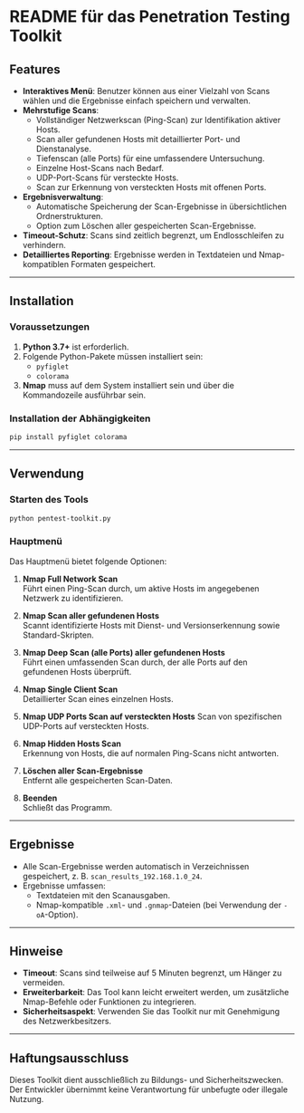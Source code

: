 # README für das Penetration Testing Toolkit

## Features

- **Interaktives Menü**: Benutzer können aus einer Vielzahl von Scans wählen und die Ergebnisse einfach speichern und verwalten.
- **Mehrstufige Scans**:
  - Vollständiger Netzwerkscan (Ping-Scan) zur Identifikation aktiver Hosts.
  - Scan aller gefundenen Hosts mit detaillierter Port- und Dienstanalyse.
  - Tiefenscan (alle Ports) für eine umfassendere Untersuchung.
  - Einzelne Host-Scans nach Bedarf.
  - UDP-Port-Scans für versteckte Hosts.
  - Scan zur Erkennung von versteckten Hosts mit offenen Ports.
- **Ergebnisverwaltung**:
  - Automatische Speicherung der Scan-Ergebnisse in übersichtlichen Ordnerstrukturen.
  - Option zum Löschen aller gespeicherten Scan-Ergebnisse.
- **Timeout-Schutz**: Scans sind zeitlich begrenzt, um Endlosschleifen zu verhindern.
- **Detailliertes Reporting**: Ergebnisse werden in Textdateien und Nmap-kompatiblen Formaten gespeichert.

---

## Installation

### Voraussetzungen

1. **Python 3.7+** ist erforderlich.
2. Folgende Python-Pakete müssen installiert sein:
   - `pyfiglet`
   - `colorama`
3. **Nmap** muss auf dem System installiert sein und über die Kommandozeile ausführbar sein.

### Installation der Abhängigkeiten

```bash
pip install pyfiglet colorama
```

---

## Verwendung

### Starten des Tools

```bash
python pentest-toolkit.py
```

### Hauptmenü

Das Hauptmenü bietet folgende Optionen:

1. **Nmap Full Network Scan**  
   Führt einen Ping-Scan durch, um aktive Hosts im angegebenen Netzwerk zu identifizieren.

2. **Nmap Scan aller gefundenen Hosts**  
   Scannt identifizierte Hosts mit Dienst- und Versionserkennung sowie Standard-Skripten.

3. **Nmap Deep Scan (alle Ports) aller gefundenen Hosts**  
   Führt einen umfassenden Scan durch, der alle Ports auf den gefundenen Hosts überprüft.

4. **Nmap Single Client Scan**  
   Detaillierter Scan eines einzelnen Hosts.

5. **Nmap UDP Ports Scan auf versteckten Hosts**
   Scan von spezifischen UDP-Ports auf versteckten Hosts.

6. **Nmap Hidden Hosts Scan**  
   Erkennung von Hosts, die auf normalen Ping-Scans nicht antworten.

7. **Löschen aller Scan-Ergebnisse**  
   Entfernt alle gespeicherten Scan-Daten.

8. **Beenden**  
   Schließt das Programm.

---

## Ergebnisse

- Alle Scan-Ergebnisse werden automatisch in Verzeichnissen gespeichert, z. B. `scan_results_192.168.1.0_24`.
- Ergebnisse umfassen:
  - Textdateien mit den Scanausgaben.
  - Nmap-kompatible `.xml`- und `.gnmap`-Dateien (bei Verwendung der `-oA`-Option).

---

## Hinweise

- **Timeout**: Scans sind teilweise auf 5 Minuten begrenzt, um Hänger zu vermeiden.
- **Erweiterbarkeit**: Das Tool kann leicht erweitert werden, um zusätzliche Nmap-Befehle oder Funktionen zu integrieren.
- **Sicherheitsaspekt**: Verwenden Sie das Toolkit nur mit Genehmigung des Netzwerkbesitzers.

---

## Haftungsausschluss

Dieses Toolkit dient ausschließlich zu Bildungs- und Sicherheitszwecken. Der Entwickler übernimmt keine Verantwortung für unbefugte oder illegale Nutzung.